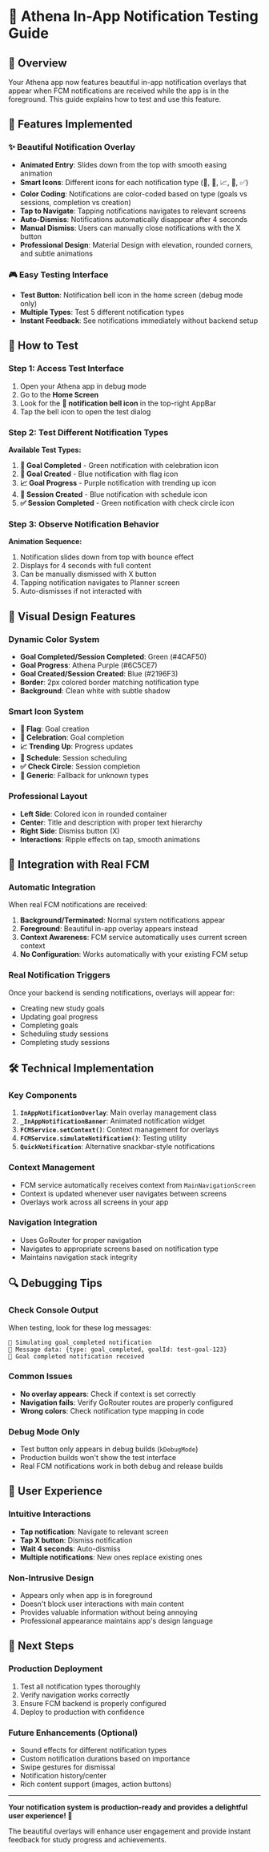 # 🔔 Athena In-App Notification Testing Guide

## 🎯 Overview

Your Athena app now features beautiful in-app notification overlays that appear when FCM notifications are received while the app is in the foreground. This guide explains how to test and use this feature.

## 🚀 Features Implemented

### ✨ **Beautiful Notification Overlay**
- **Animated Entry**: Slides down from the top with smooth easing animation
- **Smart Icons**: Different icons for each notification type (🎯, 🎉, 📈, 📅, ✅)
- **Color Coding**: Notifications are color-coded based on type (goals vs sessions, completion vs creation)
- **Tap to Navigate**: Tapping notifications navigates to relevant screens
- **Auto-Dismiss**: Notifications automatically disappear after 4 seconds
- **Manual Dismiss**: Users can manually close notifications with the X button
- **Professional Design**: Material Design with elevation, rounded corners, and subtle animations

### 🎮 **Easy Testing Interface**
- **Test Button**: Notification bell icon in the home screen (debug mode only)
- **Multiple Types**: Test 5 different notification types
- **Instant Feedback**: See notifications immediately without backend setup

## 🧪 How to Test

### **Step 1: Access Test Interface**
1. Open your Athena app in debug mode
2. Go to the **Home Screen**
3. Look for the **🔔 notification bell icon** in the top-right AppBar
4. Tap the bell icon to open the test dialog

### **Step 2: Test Different Notification Types**

**Available Test Types:**
1. **🎉 Goal Completed** - Green notification with celebration icon
2. **🎯 Goal Created** - Blue notification with flag icon  
3. **📈 Goal Progress** - Purple notification with trending up icon
4. **📅 Session Created** - Blue notification with schedule icon
5. **✅ Session Completed** - Green notification with check circle icon

### **Step 3: Observe Notification Behavior**

**Animation Sequence:**
1. Notification slides down from top with bounce effect
2. Displays for 4 seconds with full content
3. Can be manually dismissed with X button
4. Tapping notification navigates to Planner screen
5. Auto-dismisses if not interacted with

## 🎨 Visual Design Features

### **Dynamic Color System**
- **Goal Completed/Session Completed**: Green (#4CAF50)
- **Goal Progress**: Athena Purple (#6C5CE7)  
- **Goal Created/Session Created**: Blue (#2196F3)
- **Border**: 2px colored border matching notification type
- **Background**: Clean white with subtle shadow

### **Smart Icon System**
- **🎯 Flag**: Goal creation
- **🎉 Celebration**: Goal completion
- **📈 Trending Up**: Progress updates
- **📅 Schedule**: Session scheduling
- **✅ Check Circle**: Session completion
- **🔔 Generic**: Fallback for unknown types

### **Professional Layout**
- **Left Side**: Colored icon in rounded container
- **Center**: Title and description with proper text hierarchy
- **Right Side**: Dismiss button (X)
- **Interactions**: Ripple effects on tap, smooth animations

## 🔄 Integration with Real FCM

### **Automatic Integration**
When real FCM notifications are received:
1. **Background/Terminated**: Normal system notifications appear
2. **Foreground**: Beautiful in-app overlay appears instead
3. **Context Awareness**: FCM service automatically uses current screen context
4. **No Configuration**: Works automatically with your existing FCM setup

### **Real Notification Triggers**
Once your backend is sending notifications, overlays will appear for:
- Creating new study goals
- Updating goal progress  
- Completing goals
- Scheduling study sessions
- Completing study sessions

## 🛠️ Technical Implementation

### **Key Components**
1. **`InAppNotificationOverlay`**: Main overlay management class
2. **`_InAppNotificationBanner`**: Animated notification widget
3. **`FCMService.setContext()`**: Context management for overlays
4. **`FCMService.simulateNotification()`**: Testing utility
5. **`QuickNotification`**: Alternative snackbar-style notifications

### **Context Management**
- FCM service automatically receives context from `MainNavigationScreen`
- Context is updated whenever user navigates between screens
- Overlays work across all screens in your app

### **Navigation Integration**
- Uses GoRouter for proper navigation
- Navigates to appropriate screens based on notification type
- Maintains navigation stack integrity

## 🔍 Debugging Tips

### **Check Console Output**
When testing, look for these log messages:
```
🧪 Simulating goal_completed notification
📨 Message data: {type: goal_completed, goalId: test-goal-123}
🎉 Goal completed notification received
```

### **Common Issues**
- **No overlay appears**: Check if context is set correctly
- **Navigation fails**: Verify GoRouter routes are properly configured  
- **Wrong colors**: Check notification type mapping in code

### **Debug Mode Only**
- Test button only appears in debug builds (`kDebugMode`)
- Production builds won't show the test interface
- Real FCM notifications work in both debug and release builds

## 📱 User Experience

### **Intuitive Interactions**
- **Tap notification**: Navigate to relevant screen
- **Tap X button**: Dismiss notification
- **Wait 4 seconds**: Auto-dismiss
- **Multiple notifications**: New ones replace existing ones

### **Non-Intrusive Design**
- Appears only when app is in foreground
- Doesn't block user interactions with main content
- Provides valuable information without being annoying
- Professional appearance maintains app's design language

## 🚀 Next Steps

### **Production Deployment**
1. Test all notification types thoroughly
2. Verify navigation works correctly
3. Ensure FCM backend is properly configured
4. Deploy to production with confidence

### **Future Enhancements** (Optional)
- Sound effects for different notification types
- Custom notification durations based on importance
- Swipe gestures for dismissal
- Notification history/center
- Rich content support (images, action buttons)

---

**Your notification system is production-ready and provides a delightful user experience! 🎉**

The beautiful overlays will enhance user engagement and provide instant feedback for study progress and achievements. 